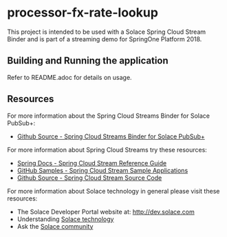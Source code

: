 # processor-fx-rate-lookup

This project is intended to be used with a Solace Spring Cloud Stream Binder and is part of a streaming demo for SpringOne Platform 2018.

## Building and Running the application

Refer to README.adoc for details on usage.

## Resources

For more information about the Spring Cloud Streams Binder for Solace PubSub+:

- [Github Source - Spring Cloud Streams Binder for Solace PubSub+](https://github.com/SolaceProducts/spring-cloud-stream-binder-solace/)

For more information about Spring Cloud Streams try these resources:

- [Spring Docs - Spring Cloud Stream Reference Guide](https://docs.spring.io/spring-cloud-stream/docs/current/reference/htmlsingle/)
- [GitHub Samples - Spring Cloud Stream Sample Applications](https://github.com/spring-cloud/spring-cloud-stream-samples)
- [Github Source - Spring Cloud Stream Source Code](https://github.com/spring-cloud/spring-cloud-stream)

For more information about Solace technology in general please visit these resources:

- The Solace Developer Portal website at: http://dev.solace.com
- Understanding [Solace technology](http://dev.solace.com/tech/)
- Ask the [Solace community](http://dev.solace.com/community/)
 